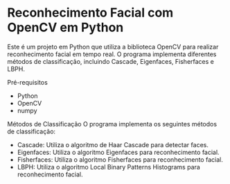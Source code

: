 # Reconhecimento Facial com OpenCV em Python

Este é um projeto em Python que utiliza a biblioteca OpenCV para realizar reconhecimento facial em tempo real. O programa implementa diferentes métodos de classificação, incluindo Cascade, Eigenfaces, Fisherfaces e LBPH.

Pré-requisitos
- Python 
- OpenCV
- numpy

Métodos de Classificação
O programa implementa os seguintes métodos de classificação:

- Cascade: Utiliza o algoritmo de Haar Cascade para detectar faces.
- Eigenfaces: Utiliza o algoritmo Eigenfaces para reconhecimento facial.
- Fisherfaces: Utiliza o algoritmo Fisherfaces para reconhecimento facial.
- LBPH: Utiliza o algoritmo Local Binary Patterns Histograms para reconhecimento facial.
